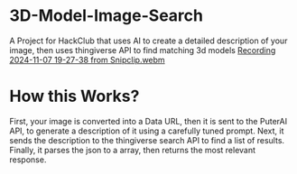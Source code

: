 # 3D-Model-Image-Search
A Project for HackClub that uses AI to create a detailed description of your image, then uses thingiverse API to find matching 3d models
[Recording 2024-11-07 19-27-38 from Snipclip.webm](https://github.com/user-attachments/assets/6cfe5270-c7e1-43ef-9724-5943afe47b70)
# How this Works?
First, your image is converted into a Data URL, then it is sent to the PuterAI API, to generate a description of it using a carefully tuned prompt.
Next, it sends the description to the thingiverse search API to find a list of results.
Finally, it parses the json to a array, then returns the most relevant response.
